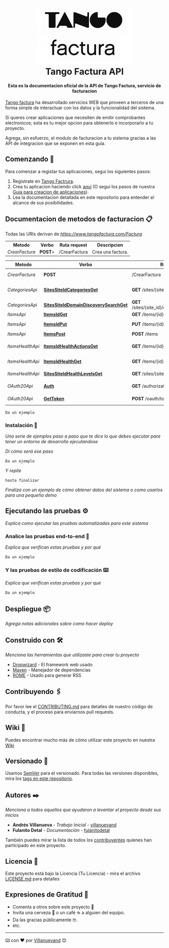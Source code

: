 <h1 align="center">
  <a href=https://www.tangofactura.com/Help>
    <img src="/Imagenes/logo.jpg" alt="Tango Factura Developers" width="300"></a>
  </a>
  <br>
  Tango Factura API
  <br>
</h1>

<h4 align="center">Esta es la documentacion oficial de la API de Tango Factura, servicio de facturacion</h4>

<a name="introduccion"></a>
[Tango factura](http://www.tangofactura.com) ha desarrollado servicios WEB que proveen a terceros de una forma simple de interactuar con los datos y la funcionalidad del sistema.

Si queres crear aplicaciones que necesiten de emitir comprobantes electronicos; esta es tu mejor opcion para obtenerlo e incorporarlo a tu proyecto.

Agrega, sin esfuerzo, el modulo de facturacion a tu sistema gracias a las API de integracion que se exponen en esta guia.

<a name="comenzando"></a>

## Comenzando 🚀

Para comenzar a registar tus aplicaciones, segui los siguientes pasos:

<ol>
    <li>Registrate en <a href="http://www.tangofactura.com">Tango Factrura</a>.</li>
    <li>Crea tu aplicacion haciendo click <a href="https://www.tangofactura.com/PGR/Aplicaciones">aqui</a> (O segui los pasos de nuestra <a href="./Guias/CreacionDeAplicaciones.md">Guia para creacion de aplicaciones</a>).</li> 
    <li>Lea la documentacion detallada en este repositorio para entender el alcance de sus posibilidades.</li> 
</ol>

<a name="facturacion"></a>

## Documentacion de metodos de facturacion 📋

Todas las URIs derivan de *https://www.tangofactura.com/Factura*

<!--
    poner en metodo el hipervinculo al documento del metodo
    en verbo va el verbo del HTTP Request
    en ruta va la tura del request
    descripcion lo que hace el metodo
-->

<table style="width:100%">

  <tr>
    <th>Metodo</th>
    <th>Verbo</th>
    <th>Ruta request</th>
    <th>Descripcion</th>
  </tr>
  <tr>
    <td><i>CrearFactura</i></td>
    <td><b>POST</b>></td>
    <td>/CrearFactura</td>
    <td>Crea una factura.</td>
</tr>

</table>

| Metodo           | Verbo                                                                                                | Ruta request                                     | Descripcion                       |
| ---------------- | ---------------------------------------------------------------------------------------------------- | ------------------------------------------------ | --------------------------------- |
| _CrearFactura_   | **POST**                                                                                             | /CrearFactura                                    | Crea una factura.                 |
| _CategoriesApi_  | [**SitesSiteIdCategoriesGet**](docs/CategoriesApi.md#sitessiteidcategoriesget)                       | **GET** /sites/{site_id}/categories              | Return a categories by site.      |
| _CategoriesApi_  | [**SitesSiteIdDomainDiscoverySearchGet**](docs/CategoriesApi.md#sitessiteiddomaindiscoverysearchget) | **GET** /sites/{site_id}/domain_discovery/search | Predictor                         |
| _ItemsApi_       | [**ItemsIdGet**](docs/ItemsApi.md#itemsidget)                                                        | **GET** /items/{id}                              | Return a Item.                    |
| _ItemsApi_       | [**ItemsIdPut**](docs/ItemsApi.md#itemsidput)                                                        | **PUT** /items/{id}                              | Update a Item.                    |
| _ItemsApi_       | [**ItemsPost**](docs/ItemsApi.md#itemspost)                                                          | **POST** /items                                  | Create a Item.                    |
| _ItemsHealthApi_ | [**ItemsIdHealthActionsGet**](docs/ItemsHealthApi.md#itemsidhealthactionsget)                        | **GET** /items/{id}/health/actions               | Return item health actions by id. |
| _ItemsHealthApi_ | [**ItemsIdHealthGet**](docs/ItemsHealthApi.md#itemsidhealthget)                                      | **GET** /items/{id}/health                       | Return health by id.              |
| _ItemsHealthApi_ | [**SitesSiteIdHealthLevelsGet**](docs/ItemsHealthApi.md#sitessiteidhealthlevelsget)                  | **GET** /sites/{site_id}/health_levels           | Return health levels.             |
| _OAuth20Api_     | [**Auth**](docs/OAuth20Api.md#auth)                                                                  | **GET** /authorization                           | Authentication Endpoint           |
| _OAuth20Api_     | [**GetToken**](docs/OAuth20Api.md#gettoken)                                                          | **POST** /oauth/token                            | Request Access Token              |

```
Da un ejemplo
```

### Instalación 🔧

_Una serie de ejemplos paso a paso que te dice lo que debes ejecutar para tener un entorno de desarrollo ejecutandose_

_Dí cómo será ese paso_

```
Da un ejemplo
```

_Y repite_

```
hasta finalizar
```

_Finaliza con un ejemplo de cómo obtener datos del sistema o como usarlos para una pequeña demo_

## Ejecutando las pruebas ⚙️

_Explica como ejecutar las pruebas automatizadas para este sistema_

### Analice las pruebas end-to-end 🔩

_Explica que verifican estas pruebas y por qué_

```
Da un ejemplo
```

### Y las pruebas de estilo de codificación ⌨️

_Explica que verifican estas pruebas y por qué_

```
Da un ejemplo
```

## Despliegue 📦

_Agrega notas adicionales sobre como hacer deploy_

## Construido con 🛠️

_Menciona las herramientas que utilizaste para crear tu proyecto_

- [Dropwizard](http://www.dropwizard.io/1.0.2/docs/) - El framework web usado
- [Maven](https://maven.apache.org/) - Manejador de dependencias
- [ROME](https://rometools.github.io/rome/) - Usado para generar RSS

## Contribuyendo 🖇️

Por favor lee el [CONTRIBUTING.md](https://gist.github.com/villanuevand/xxxxxx) para detalles de nuestro código de conducta, y el proceso para enviarnos pull requests.

## Wiki 📖

Puedes encontrar mucho más de cómo utilizar este proyecto en nuestra [Wiki](https://github.com/tu/proyecto/wiki)

## Versionado 📌

Usamos [SemVer](http://semver.org/) para el versionado. Para todas las versiones disponibles, mira los [tags en este repositorio](https://github.com/tu/proyecto/tags).

## Autores ✒️

_Menciona a todos aquellos que ayudaron a levantar el proyecto desde sus inicios_

- **Andrés Villanueva** - _Trabajo Inicial_ - [villanuevand](https://github.com/villanuevand)
- **Fulanito Detal** - _Documentación_ - [fulanitodetal](#fulanito-de-tal)

También puedes mirar la lista de todos los [contribuyentes](https://github.com/your/project/contributors) quíenes han participado en este proyecto.

## Licencia 📄

Este proyecto está bajo la Licencia (Tu Licencia) - mira el archivo [LICENSE.md](LICENSE.md) para detalles

## Expresiones de Gratitud 🎁

- Comenta a otros sobre este proyecto 📢
- Invita una cerveza 🍺 o un café ☕ a alguien del equipo.
- Da las gracias públicamente 🤓.
- etc.

---

⌨️ con ❤️ por [Villanuevand](https://github.com/Villanuevand) 😊
